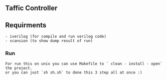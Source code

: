 

## Taffic Controller 


## Requirments

	- iverilog (for compile and run verilog code)
	- scansion (to show dump result of run)


### Run
	
	For run this on unix you can use Makefile to ` clean - install - open` the project.
	or you can just `sh sh.sh` to done this 3 step all at once :)